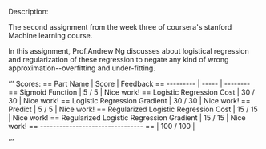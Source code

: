 Description:

The second assignment from the week three of coursera's stanford Machine learning course.

In this assignment, Prof.Andrew Ng discusses about logistical regression and regularization of these regression to negate any kind of wrong approximation--overfitting and under-fitting.

‘’’
Scores: 
==                                   Part Name |     Score | Feedback
==                                   --------- |     ----- | --------
==                            Sigmoid Function |   5 /   5 | Nice work!
==                    Logistic Regression Cost |  30 /  30 | Nice work!
==                Logistic Regression Gradient |  30 /  30 | Nice work!
==                                     Predict |   5 /   5 | Nice work!
==        Regularized Logistic Regression Cost |  15 /  15 | Nice work!
==    Regularized Logistic Regression Gradient |  15 /  15 | Nice work!
==                                   --------------------------------
==                                             | 100 / 100 |  

‘’’